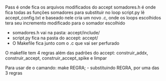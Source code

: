 Pass é onde fica os arquivos modificados do accept
somadores.h é onde fica todas as funções somadores para substituir no loop
script.py lê accept_config.txt e baseado nele cria um novo .c, onde os loops escolhidos tera seu incremento modificado para o somador escolhido

- somadores.h vai na pasta: accept/include/
- script.py fica na pasta do accept: accept/
- O Makefile fica junto com o .c que vai ser perfurado

O makefile tem 4 regras além das padrões do accept: construir_addx, construir_accept, construir_accept_spike e limpar

Para usar de o camando: make REGRA;     - substituindo REGRA, por uma das 3 regras
